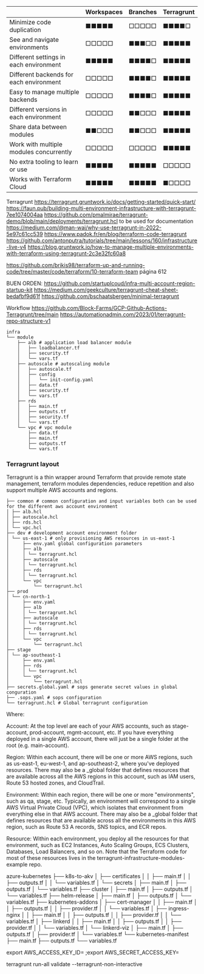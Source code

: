 

|                                         | Workspaces | Branches | Terragrunt |
|-----------------------------------------|------------|----------|------------|
| Minimize code duplication               | ■■■■■      | □□□□□    | ■■■■□      |
| See and navigate environments           | □□□□□      | ■■■□□    | ■■■■■      |
| Different settings in each environment  | ■■■■■      | ■■■■□    | ■■■■■      |
| Different backends for each environment | □□□□□      | ■■■■□    | ■■■■■      |
| Easy to manage multiple backends        | □□□□□      | ■■■■□    | ■■■■■      |
| Different versions in each environment  | □□□□□      | ■■□□□    | ■■■■■      |
| Share data between modules              | ■■□□□      | ■■□□□    | ■■■■■      |
| Work with multiple modules concurrently | □□□□□      | □□□□□    | ■■■■■      |
| No extra tooling to learn or use        | ■■■■■      | ■■■■■    | □□□□□      |
| Works with Terraform Cloud              | ■■■■■      | ■■■■■    | ■□□□□      |

Terragrunt
https://terragrunt.gruntwork.io/docs/getting-started/quick-start/
https://faun.pub/building-multi-environment-infrastructure-with-terragrunt-7ee1074004aa
https://github.com/pmalmirae/terragrunt-demo/blob/main/deployments/terragrunt.hcl
to be used for documentation
https://medium.com/@man-wai/why-use-terragrunt-in-2022-5e97c61cc539
https://www.padok.fr/en/blog/terraform-code-terragrunt
https://github.com/antonputra/tutorials/tree/main/lessons/160/infrastructure-live-v4
https://blog.gruntwork.io/how-to-manage-multiple-environments-with-terraform-using-terragrunt-2c3e32fc60a8

https://github.com/brikis98/terraform-up-and-running-code/tree/master/code/terraform/10-terraform-team
página 612 

BUEN ORDEN: 
https://github.com/startuplcoud/infra-multi-account-region-startup-kit
https://medium.com/geekculture/terragrunt-cheat-sheet-bedafbf9d61f
https://github.com/bschaatsbergen/minimal-terragrunt

Workflow
https://github.com/Block-Farms/GCP-Github-Actions-Terragrunt/tree/main
https://automationadmin.com/2023/01/terragrunt-repo-structure-v1


```
infra
└── module
    ├── alb # application load balancer module
    │   ├── loadbalancer.tf
    │   ├── security.tf
    │   └── vars.tf
    ├── autoscale # autoscaling module
    │   ├── autoscale.tf
    │   ├── config
    │   │   └── init-config.yaml
    │   ├── data.tf
    │   ├── security.tf
    │   └── vars.tf
    ├── rds
    │   ├── main.tf
    │   ├── outputs.tf
    │   ├── security.tf
    │   └── vars.tf
    └── vpc # vpc module
        ├── data.tf
        ├── main.tf
        ├── outputs.tf
        └── vars.tf
```

### Terragrunt layout

Terragrunt is a thin wrapper around Terraform that provide remote state management, terraform modules dependencies, reduce
repetition and also support multiple AWS accounts and regions.

```
├── common # common configuration and input variables both can be used for the different aws account environment
│ ├── alb.hcl
│ ├── autoscale.hcl
│ ├── rds.hcl
│ └── vpc.hcl
├── dev # development account environment folder
│ └── us-east-1 # only provisioning AWS resources in us-east-1
│     ├── env.yaml global configuration parameters
│     ├── alb
│     │ └── terragrunt.hcl
│     ├── autoscale
│     │ └── terragrunt.hcl
│     ├── rds
│     │ └── terragrunt.hcl
│     └── vpc
│         └── terragrunt.hcl
├── prod
│ └── cn-north-1
│     ├── env.yaml
│     ├── alb
│     │ └── terragrunt.hcl
│     ├── autoscale
│     │ └── terragrunt.hcl
│     ├── rds
│     │ └── terragrunt.hcl
│     └── vpc
│         └── terragrunt.hcl
├── stage
│ └── ap-southeast-1
│     ├── env.yaml
│     ├── rds
│     │ └── terragrunt.hcl
│     └── vpc
│         └── terragrunt.hcl
├── secrets.global.yaml # sops generate secret values in global conguration
├── .sops.yaml # sops configuration
└── terragrunt.hcl # Global terragrunt configuration

```


Where:

Account: At the top level are each of your AWS accounts, such as stage-account, prod-account, mgmt-account, etc. If you have everything deployed in a single AWS account, there will just be a single folder at the root (e.g. main-account).

Region: Within each account, there will be one or more AWS regions, such as us-east-1, eu-west-1, and ap-southeast-2, where you've deployed resources. There may also be a _global folder that defines resources that are available across all the AWS regions in this account, such as IAM users, Route 53 hosted zones, and CloudTrail.

Environment: Within each region, there will be one or more "environments", such as qa, stage, etc. Typically, an environment will correspond to a single AWS Virtual Private Cloud (VPC), which isolates that environment from everything else in that AWS account. There may also be a _global folder that defines resources that are available across all the environments in this AWS region, such as Route 53 A records, SNS topics, and ECR repos.

Resource: Within each environment, you deploy all the resources for that environment, such as EC2 Instances, Auto Scaling Groups, ECS Clusters, Databases, Load Balancers, and so on. Note that the Terraform code for most of these resources lives in the terragrunt-infrastructure-modules-example repo.



azure-kubernetes
├── k8s-to-akv
│   ├── certificates
│   │   ├── main.tf
│   │   ├── outputs.tf
│   │   └── variables.tf
│   └── secrets
│       ├── main.tf
│       ├── outputs.tf
│       └── variables.tf
├── cluster
│   ├── main.tf
│   ├── outputs.tf
│   └── variables.tf
├── helm-release
│   ├── main.tf
│   ├── outputs.tf
│   └── variables.tf
├── kubernetes-addons
│   ├── cert-manager
│   │   ├── main.tf
│   │   ├── outputs.tf
│   │   ├── provider.tf
│   │   └── variables.tf
│   ├── ingress-nginx
│   │   ├── main.tf
│   │   ├── outputs.tf
│   │   ├── provider.tf
│   │   └── variables.tf
│   ├── linkerd
│   │   ├── main.tf
│   │   ├── outputs.tf
│   │   ├── provider.tf
│   │   └── variables.tf
│   └── linkerd-viz
│       ├── main.tf
│       ├── outputs.tf
│       ├── provider.tf
│       └── variables.tf
└── kubernetes-manifest
    ├── main.tf
    ├── outputs.tf
    └── variables.tf


export AWS_ACCESS_KEY_ID= ;export AWS_SECRET_ACCESS_KEY=

terragrunt run-all validate --terragrunt-non-interactive